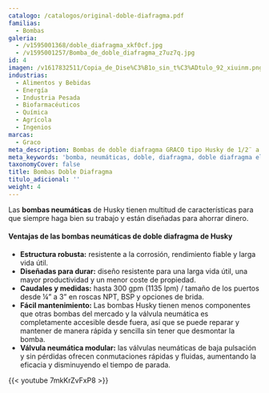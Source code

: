 ```yaml
---
catalogo: /catalogos/original-doble-diafragma.pdf
familias:
  - Bombas
galeria:
  - /v1595001368/doble_diafragma_xkf0cf.jpg
  - /v1595001257/Bomba_de_doble_diafragma_z7uz7q.jpg
id: 4
imagen: /v1617832511/Copia_de_Dise%C3%B1o_sin_t%C3%ADtulo_92_xiuinm.png
industrias:
  - Alimentos y Bebidas
  - Energía
  - Industria Pesada
  - Biofarmacéuticos
  - Química
  - Agrícola
  - Ingenios
marcas:
  - Graco
meta_description: Bombas de doble diafragma GRACO tipo Husky de 1/2¨ a 3¨ NPT
meta_keywords: 'bomba, neumáticas, doble, diafragma, doble diafragma eléctrica'
taxonomyCover: false
title: Bombas Doble Diafragma
titulo_adicional: ''
weight: 4
---
```



Las **bombas neumáticas** de Husky tienen multitud de características para que siempre haga bien su trabajo y están diseñadas para ahorrar dinero.

#### Ventajas de las bombas neumáticas de doble diafragma de Husky

* **Estructura robusta:** resistente a la corrosión, rendimiento fiable y larga vida útil.
* **Diseñadas para durar:** diseño resistente para una larga vida útil, una mayor productividad y un menor coste de propiedad.
* **Caudales y medidas:** hasta 300 gpm (1135 lpm) / tamaño de los puertos desde ¼” a 3” en roscas NPT, BSP y opciones de brida.
* **Fácil mantenimiento:** Las bombas Husky tienen menos componentes que otras bombas del mercado y la válvula neumática es completamente accesible desde fuera, así que se puede reparar y mantener de manera rápida y sencilla sin tener que desmontar la bomba.
* **Válvula neumática modular:** las válvulas neumáticas de baja pulsación y sin pérdidas ofrecen conmutaciones rápidas y fluidas, aumentando la eficacia y disminuyendo el tiempo de parada.

{{< youtube 7mkKrZvFxP8 >}}
